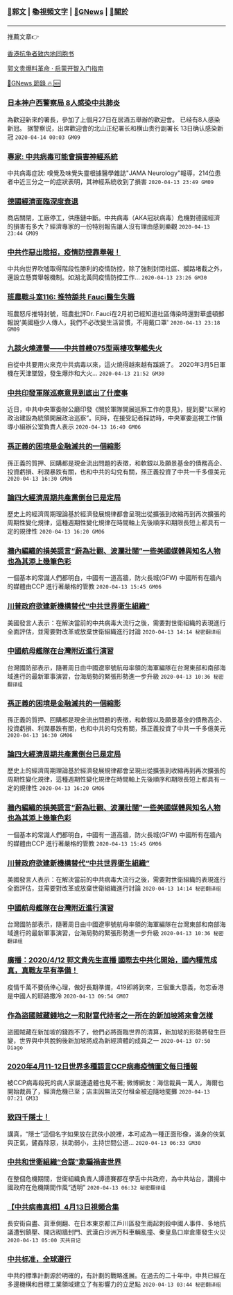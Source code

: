 ###  [:eagle:郭文](https://github.com/ourhimalayas/txt) | [:books:視頻文字](https://github.com/ourhimalayas/txt/blob/master/content/README.md) | [:newspaper:GNews](https://github.com/ourhimalayas/txt/blob/master/content/gnews/README.md) | [:pray:關於](https://github.com/ourhimalayas/home/tree/master/about)
---

推薦文章:point_right:

[香港抗争者致内地同胞书](https://github.com/ourhimalayas/news/blob/master/2019/08/a_letter_from_the_hong_kong_people.md)

[郭文贵爆料革命 · 启蒙开智入门指南](https://github.com/ourhimalayas/txt/issues/1)

[:newspaper:GNews 節錄 :fire: :new:](https://github.com/ourhimalayas/txt/blob/master/content/gnews/README.md) 



### [日本神户西警察局 8人感染中共肺炎](/content/gnews/1/README.md)

為歡迎新來的署長，參加了上個月27日在居酒五舉辦的歡迎會。 已经有8人感染新冠。 据警察说，出席歡迎會的北山正纪署长和横山贵行副署长 13日确认感染新冠  `2020-04-14 00:03 GM09`

### [專家: 中共病毒可能會損害神經系統](/content/gnews/2/README.md)

中共病毒症狀: 嗅覺及味覺失靈根據醫學雜誌&quot;JAMA Neurology&quot;報導，214位患者中近三分之一的症狀表明，其神經系統收到了損害  `2020-04-13 23:49 GM09`

### [德國經濟面臨深度衰退](/content/gnews/3/README.md)

商店關閉，工廠停工，供應鏈中斷。中共病毒（AKA冠狀病毒）危機對德國經濟的損害有多大？經濟專家的一份特別報告讓人沒有理由感到樂觀  `2020-04-13 23:44 GM09`

### [中共作惡出陰招，疫情防控靠舉報！](/content/gnews/4/README.md)

 中共向世界吹噓取得階段性勝利的疫情防控，除了強制封閉社區、攔路堵截之外，還設立懸賞舉報機制。如湖北黃岡疫情防控工作...  `2020-04-13 23:26 GM30`

### [班農戰斗室116: 推特舔共 Fauci醫生失職](/content/gnews/5/README.md)

班農怒斥推特封號，班農批評Dr. Fauci在2月初已經知道社區傳染時還對華盛頓郵報說&#039;美國極少人傳人，我們不必改變生活習慣，不用戴口罩&#039;  `2020-04-13 23:18 GM09`

### [九談火燒連營——中共首艘075型兩棲攻擊艦失火](/content/gnews/6/README.md)

自從中共要用火來克中共病毒以來，這火燒得越來越有蹊蹺了。 2020年3月5日軍機在天津墜毀，發生爆炸和大火...  `2020-04-13 21:52 GM30`

### [中共印發軍隊巡察意見到底出了什麼事](/content/gnews/7/README.md)

近日，中共中央軍委辦公廳印發《關於軍隊開展巡察工作的意見》，提到要“以黨的政治建設為統領開展政治巡察”。同時，在接受記者採訪時，中央軍委巡視工作領導小組辦公室負責人表示  `2020-04-13 16:40 GM06`

### [孫正義的困境是金融滅共的一個縮影](/content/gnews/8/README.md)

孫正義的質押、回購都是現金流出問題的表徵，和軟銀以及願景基金的債務高企、投資虧損、利潤暴跌有關，也和中共的勾兌有關，孫正義投資了中共一千多億美元  `2020-04-13 16:30 GM06`

### [論四大經濟周期共產黨倒台已是定局](/content/gnews/9/README.md)

歷史上的經濟周期理論基於經濟發展規律都會呈現出從擴張到收縮再到再次擴張的周期性變化規律，這種週期性變化規律在時間軸上先後順序和期限長短上都具有一定的規律性  `2020-04-13 16:20 GM06`

### [牆內編織的損美謊言“蔚為壯觀、波瀾壯闊”一些美國媒體與知名人物也為其添上幾筆色彩](/content/gnews/10/README.md)

一個基本的常識人們都明白，中國有一道高牆，防火長城(GFW) 中國所有在牆內的媒體由CCP 進行著嚴格的管教  `2020-04-13 15:45 GM06`

### [川普政府欲建新機構替代“中共世界衛生組織”](/content/gnews/11/README.md)

美國發言人表示：在解決當前的中共病毒大流行之後，需要對世衛組織的表現進行全面評估，並需要對改革或放棄世衛組織進行討論  `2020-04-13 14:14 秘密翻译组`

### [中國航母艦隊在台灣附近進行演習](/content/gnews/12/README.md)

台灣國防部表示，隨著周日由中國遼寧號航母率領的海軍編隊在台灣東部和南部海域進行的最新軍事演習，台海局勢的緊張形勢進一步升級  `2020-04-13 10:36 秘密翻译组`

### [孫正義的困境是金融滅共的一個縮影](/content/gnews/13/README.md)

孫正義的質押、回購都是現金流出問題的表徵，和軟銀以及願景基金的債務高企、投資虧損、利潤暴跌有關，也和中共的勾兌有關，孫正義投資了中共一千多億美元  `2020-04-13 16:30 GM06`

### [論四大經濟周期共產黨倒台已是定局](/content/gnews/14/README.md)

歷史上的經濟周期理論基於經濟發展規律都會呈現出從擴張到收縮再到再次擴張的周期性變化規律，這種週期性變化規律在時間軸上先後順序和期限長短上都具有一定的規律性  `2020-04-13 16:20 GM06`

### [牆內編織的損美謊言“蔚為壯觀、波瀾壯闊”一些美國媒體與知名人物也為其添上幾筆色彩](/content/gnews/15/README.md)

一個基本的常識人們都明白，中國有一道高牆，防火長城(GFW) 中國所有在牆內的媒體由CCP 進行著嚴格的管教  `2020-04-13 15:45 GM06`

### [川普政府欲建新機構替代“中共世界衛生組織”](/content/gnews/16/README.md)

美國發言人表示：在解決當前的中共病毒大流行之後，需要對世衛組織的表現進行全面評估，並需要對改革或放棄世衛組織進行討論  `2020-04-13 14:14 秘密翻译组`

### [中國航母艦隊在台灣附近進行演習](/content/gnews/17/README.md)

台灣國防部表示，隨著周日由中國遼寧號航母率領的海軍編隊在台灣東部和南部海域進行的最新軍事演習，台海局勢的緊張形勢進一步升級  `2020-04-13 10:36 秘密翻译组`

### [廣播：2020/4/12 郭文貴先生直播 國際去中共化開始，國內糧荒成真，真戰友早有準備！](/content/gnews/18/README.md)

疫情千萬不要僥倖心理，做好長期準備，419即將到來，三個重大意義，勿忘香港是中國人的耶路撒冷  `2020-04-13 09:54 GM07`

### [作為盜國賊藏錢地之一和財富代持者之一所在的新加坡將來會怎樣](/content/gnews/19/README.md)

盜國賊藏在新加坡的錢跑不了，他們必將面臨世界的清算，新加坡的形勢將發生巨變，世界與中共脫鉤後新加坡將成為新經濟體的成員之一  `2020-04-13 07:50 Diago`

### [2020年4月11-12日世界多種語言CCP病毒疫情圖文每日播報](/content/gnews/20/README.md)

被CCP病毒殺死的病人家屬連遺體也見不著; 微博網友：海信裁員一萬人，海爾也開始裁員了，經濟危機已至；店主因無法交付租金被迫隨地擺攤  `2020-04-13 07:21 GM33`

### [致四千隱士！](/content/gnews/21/README.md)

講真，“隱士”這個名字如果放在武俠小說裡，本可成為一種正面形像，滿身的俠氣與正氣，鏟姦除惡，扶助弱小，主持世間公道...  `2020-04-13 06:33 GM30`

### [中共和世衛組織“合謀”欺騙禍害世界](/content/gnews/22/README.md)

在整個危機期間，世衛組織負責人譚德賽都在學舌中共政府，為中共站台，讚揚中國政府在危機期間作風“透明”  `2020-04-13 06:32 秘密翻译组`

### [【中共病毒真相】4月13日視頻合集](/content/gnews/23/README.md)

長安街自盡、貨車側翻、在日本東京都江戶川區發生兩起刺殺中國人事件、多地抗議遭到鎮壓、開店砌牆封門、武漢白沙洲万科車輛亂撞、秦皇島口岸倉庫發生火災  `2020-04-13 05:00 灭共日记`

### [中共标准，全球遵行](/content/gnews/24/README.md)

中共的標準計劃源於明確的，有計劃的戰略進展。在過去的二十年中，中共已經在多邊機構和目標工業領域建立了有影響力的立足點  `2020-04-13 03:44 秘密翻译组`

